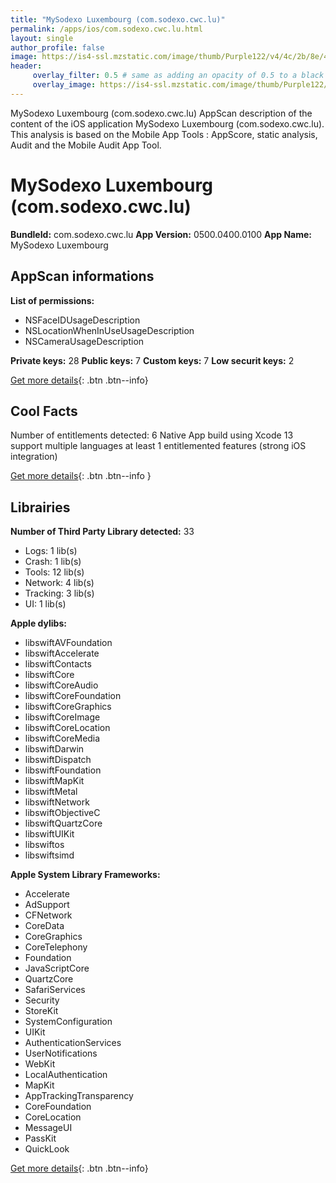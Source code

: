 ```yaml
---
title: "MySodexo Luxembourg (com.sodexo.cwc.lu)"
permalink: /apps/ios/com.sodexo.cwc.lu.html
layout: single
author_profile: false
image: https://is4-ssl.mzstatic.com/image/thumb/Purple122/v4/4c/2b/8e/4c2b8ed6-c97b-392c-6d29-93218c2b7ffc/AppIcon-0-0-1x_U007emarketing-0-0-0-5-0-0-sRGB-0-0-0-GLES2_U002c0-512MB-85-220-0-0.png/512x512bb.jpg
header: 
     overlay_filter: 0.5 # same as adding an opacity of 0.5 to a black background
     overlay_image: https://is4-ssl.mzstatic.com/image/thumb/Purple122/v4/4c/2b/8e/4c2b8ed6-c97b-392c-6d29-93218c2b7ffc/AppIcon-0-0-1x_U007emarketing-0-0-0-5-0-0-sRGB-0-0-0-GLES2_U002c0-512MB-85-220-0-0.png/512x512bb.jpg
---
```

MySodexo Luxembourg (com.sodexo.cwc.lu) AppScan description of the content of the iOS application MySodexo Luxembourg (com.sodexo.cwc.lu). This analysis is based on the Mobile App Tools : AppScore, static analysis, Audit and the Mobile Audit App Tool.

# MySodexo Luxembourg (com.sodexo.cwc.lu)

**BundleId:** com.sodexo.cwc.lu
**App Version:** 0500.0400.0100
**App Name:** MySodexo Luxembourg


## AppScan informations 

**List of permissions:** 
- NSFaceIDUsageDescription
- NSLocationWhenInUseUsageDescription
- NSCameraUsageDescription
  
  
**Private keys:** 28
**Public keys:** 7
**Custom keys:** 7
**Low securit keys:** 2
  
[Get more details](/pricing.html){: .btn .btn--info}

## Cool Facts

Number of entitlements detected: 6
Native App
build using Xcode 13
support multiple languages
at least 1 entitlemented features (strong iOS integration)
  
[Get more details](/pricing.html){: .btn .btn--info }

## Librairies 
**Number of Third Party Library detected:** 33
- Logs: 1 lib(s)
- Crash: 1 lib(s)
- Tools: 12 lib(s)
- Network: 4 lib(s)
- Tracking: 3 lib(s)
- UI: 1 lib(s)


**Apple dylibs:**
- libswiftAVFoundation
- libswiftAccelerate
- libswiftContacts
- libswiftCore
- libswiftCoreAudio
- libswiftCoreFoundation
- libswiftCoreGraphics
- libswiftCoreImage
- libswiftCoreLocation
- libswiftCoreMedia
- libswiftDarwin
- libswiftDispatch
- libswiftFoundation
- libswiftMapKit
- libswiftMetal
- libswiftNetwork
- libswiftObjectiveC
- libswiftQuartzCore
- libswiftUIKit
- libswiftos
- libswiftsimd


**Apple System Library Frameworks:**
- Accelerate
- AdSupport
- CFNetwork
- CoreData
- CoreGraphics
- CoreTelephony
- Foundation
- JavaScriptCore
- QuartzCore
- SafariServices
- Security
- StoreKit
- SystemConfiguration
- UIKit
- AuthenticationServices
- UserNotifications
- WebKit
- LocalAuthentication
- MapKit
- AppTrackingTransparency
- CoreFoundation
- CoreLocation
- MessageUI
- PassKit
- QuickLook


  
[Get more details](/pricing.html){: .btn .btn--info}

